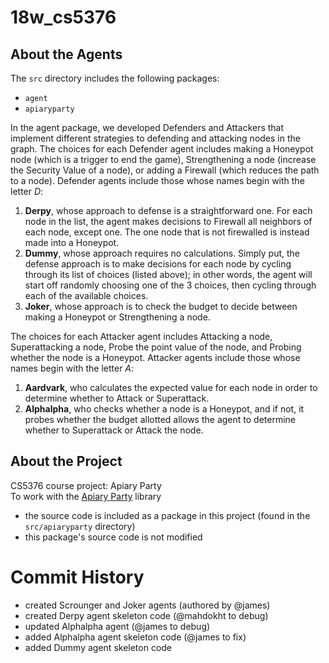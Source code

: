 # 18w_cs5376
## About the Agents
The `src` directory includes the following packages:
- `agent`
- `apiaryparty` <br/>

In the agent package, we developed Defenders and Attackers that implement different strategies to defending and attacking nodes in the graph.
The choices for each Defender agent includes making a Honeypot node (which is a trigger to end the game), Strengthening a node (increase the Security Value of a node), or adding a Firewall (which reduces the path to a node).
Defender agents include those whose names begin with the letter _D_:
1. __Derpy__, whose approach to defense is a straightforward one. For each node in the list, the agent makes decisions to Firewall all neighbors of each node, except one. The one node that is not firewalled is instead made into a Honeypot.
2. __Dummy__, whose approach requires no calculations. Simply put, the defense approach is to make decisions for each node by cycling through its list of choices (listed above); in other words, the agent will start off randomly choosing one of the 3 choices, then cycling through each of the available choices.
3. __Joker__, whose approach is to check the budget to decide between making a Honeypot or Strengthening a node. <br/>

The choices for each Attacker agent includes Attacking a node, Superattacking a node, Probe the point value of the node, and Probing whether the node is a Honeypot. Attacker agents include those whose names begin with the letter _A_:
1. __Aardvark__, who calculates the expected value for each node in order to determine whether to Attack or Superattack.
2. __Alphalpha__, who checks whether a node is a Honeypot, and if not, it probes whether the budget allotted allows the agent to determine whether to Superattack or Attack the node. <br/>

## About the Project
CS5376 course project: Apiary Party <br/>
To work with the [Apiary Party](https://github.com/osveliz/ApiaryParty) library
- the source code is included as a package in this project (found in the `src/apiaryparty` directory)
- this package's source code is not modified

# Commit History
- created Scrounger and Joker agents (authored by @james)
- created Derpy agent skeleton code (@mahdokht to debug)
- updated Alphalpha agent (@james to debug)
- added Alphalpha agent skeleton code (@james to fix)
- added Dummy agent skeleton code